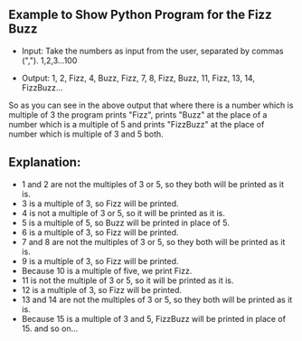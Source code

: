 ## Example to Show Python Program for the Fizz Buzz
- Input: Take the numbers as input from the user, separated by commas (",").
1,2,3...100

- Output:
1, 2, Fizz, 4, Buzz, Fizz, 7, 8, Fizz, Buzz, 11, Fizz, 13, 14, FizzBuzz…

So as you can see in the above output that where there is a number which is multiple of 3 the program prints "Fizz", prints "Buzz" at the place of a number which is a multiple of 5 and prints "FizzBuzz" at the place of number which is multiple of 3 and 5 both.

## Explanation:
- 1 and 2 are not the multiples of 3 or 5, so they both will be printed as it is.
- 3 is a multiple of 3, so Fizz will be printed.
- 4 is not a multiple of 3 or 5, so it will be printed as it is.
- 5 is a multiple of 5, so Buzz will be printed in place of 5.
- 6 is a multiple of 3, so Fizz will be printed.
- 7 and 8 are not the multiples of 3 or 5, so they both will be printed as it is.
- 9 is a multiple of 3, so Fizz will be printed.
- Because 10 is a multiple of five, we print Fizz.
- 11 is not the multiple of 3 or 5, so it will be printed as it is.
- 12 is a multiple of 3, so Fizz will be printed.
- 13 and 14 are not the multiples of 3 or 5, so they both will be printed as it is.
- Because 15 is a multiple of 3 and 5, FizzBuzz will be printed in place of 15. and so on...